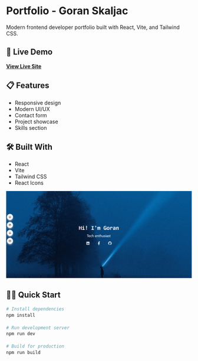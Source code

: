 # Portfolio - Goran Skaljac

Modern frontend developer portfolio built with React, Vite, and Tailwind CSS.

## 🚀 Live Demo

**[View Live Site](https://portfolio-vite-dun.vercel.app/)**

## 📋 Features

- Responsive design
- Modern UI/UX
- Contact form
- Project showcase
- Skills section

## 🛠️ Built With

- React
- Vite
- Tailwind CSS
- React Icons

 ![Portfolio Preview](/public/assets/portfolio.png)

## 🏃‍♂️ Quick Start

```bash
# Install dependencies
npm install

# Run development server
npm run dev

# Build for production
npm run build
